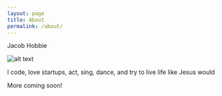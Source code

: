 ```yaml
---
layout: page
title: About
permalink: /about/
---
```


Jacob Hobbie

![alt text](https://pbs.twimg.com/profile_images/913290989946724353/zcWOIsSp_400x400.jpg "Avatar")

I code, love startups, act, sing, dance, and try to live life like Jesus would

More coming soon!
